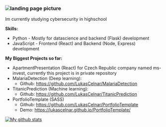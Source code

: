 ### ![landing page picture](/https://imgur.com/jBuYQkk)

Im currently studying cybersecurity in highschool

**Skills:**
  * Python - Mostly for datascience and backend (Flask) development
  * JavaScript - Frontend (React) and Backend (Node, Express) development
  
**My Biggest Projects so far:**
  * ApartmentPresentation (React) for Czech Republic company named ms-invest, currently this project is in private repository
  * MalariaDetection (Deep learning): 
    * Github: https://github.com/LukasCelnar/MalariaDetection
  * TitanicPrediction (Machine learning): 
    * Github: https://github.com/LukasCelnar/TitanicPrediction
  * PortfolioTemplate (SASS)
    * Github: https://github.com/LukasCelnar/PortfolioTemplate
    * Demo: https://lukascelnar.github.io/PortfolioTemplate/

[![My github stats](https://github-readme-stats.vercel.app/api?username=LukasCelnar&theme=tokyonight)](https://github.com/anuraghazra/github-readme-stats)
